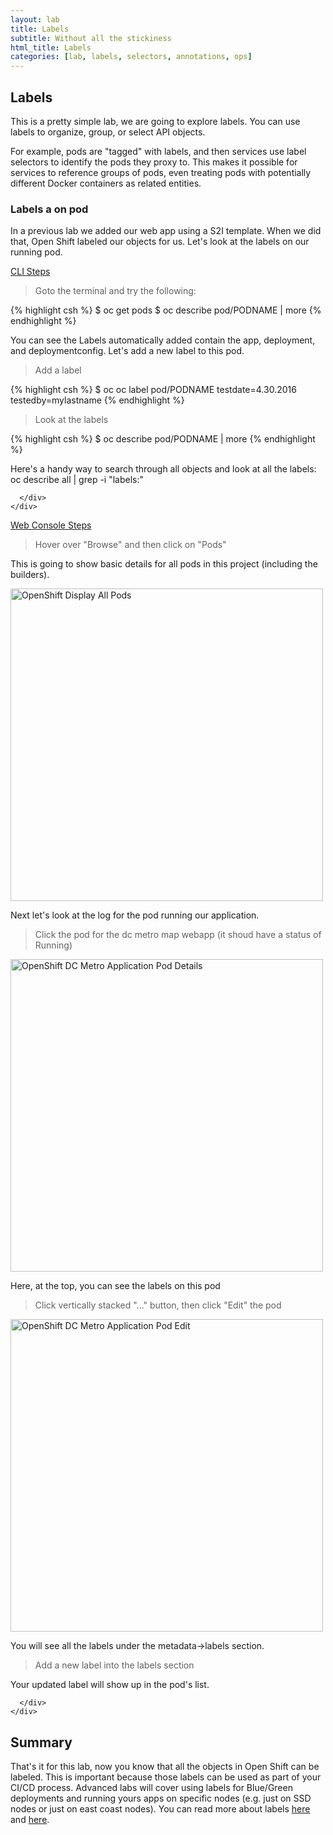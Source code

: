 ```yaml
---
layout: lab
title: Labels
subtitle: Without all the stickiness
html_title: Labels
categories: [lab, labels, selectors, annotations, ops]
---
```


## Labels
This is a pretty simple lab, we are going to explore labels.  You can use labels to organize, group, or select API objects.

For example, pods are "tagged" with labels, and then services use label selectors to identify the pods they proxy to. This makes it possible for services to reference groups of pods, even treating pods with potentially different Docker containers as related entities.

### Labels a on pod
In a previous lab we added our web app using a S2I template.  When we did that, Open Shift labeled our objects for us.  Let's look at the labels on our running pod.

<div class="panel-group" id="accordion" role="tablist" aria-multiselectable="true">
  <div class="panel panel-default">
    <div class="panel-heading" role="tab" id="headingOne">
      <div class="panel-title">
        <a role="button" data-toggle="collapse" data-parent="#accordion" href="#collapseOne" aria-expanded="true" aria-controls="collapseOne">
          CLI Steps
        </a>
      </div>
    </div>
    <div id="collapseOne" class="panel-collapse collapse" role="tabpanel" aria-labelledby="headingOne">
      <div class="panel-body">

<blockquote>
<i class="fa fa-terminal"></i> Goto the terminal and try the following:
</blockquote>
{% highlight csh %}
$ oc get pods
$ oc describe pod/PODNAME | more
{% endhighlight %}

You can see the Labels automatically added contain the app, deployment, and deploymentconfig.  Let's add a new label to this pod.

<blockquote>
<i class="fa fa-terminal"></i> Add a label
</blockquote>
{% highlight csh %}
$ oc oc label pod/PODNAME testdate=4.30.2016 testedby=mylastname
{% endhighlight %}

<blockquote>
<i class="fa fa-terminal"></i> Look at the labels
</blockquote>
{% highlight csh %}
$ oc describe pod/PODNAME | more
{% endhighlight %}


<i class="fa fa-info-circle"></i> Here's a handy way to search through all objects and look at all the labels:<br/>
<i class="fa fa-terminal"></i> oc describe all | grep -i "labels:"

      </div>
    </div>
  </div>
  <div class="panel panel-default">
    <div class="panel-heading" role="tab" id="headingTwo">
      <div class="panel-title">
        <a class="collapsed" role="button" data-toggle="collapse" data-parent="#accordion" href="#collapseTwo" aria-expanded="false" aria-controls="collapseTwo">
          Web Console Steps
        </a>
      </div>
    </div>
    <div id="collapseTwo" class="panel-collapse collapse" role="tabpanel" aria-labelledby="headingTwo">
      <div class="panel-body">

<blockquote>
Hover over "Browse" and then click on "Pods"
</blockquote>
This is going to show basic details for all pods in this project (including the builders).
<p><img alt="OpenShift Display All Pods" src="{{ site.baseurl }}/images/ose-lab-devman-allpods.png" width="500"/></p>
Next let's look at the log for the pod running our application.

<blockquote>
Click the pod for the dc metro map webapp (it shoud have a status of Running)
</blockquote>
<p><img alt="OpenShift DC Metro Application Pod Details" src="{{ site.baseurl }}/images/ose-lab-labels-poddetails.png" width="500"/></p>
Here, at the top, you can see the labels on this pod

<blockquote>
Click vertically stacked "..." button, then click "Edit" the pod
</blockquote>
<p><img alt="OpenShift DC Metro Application Pod Edit" src="{{ site.baseurl }}/images/ose-lab-labels-podedit.png" width="500"/></p>
You will see all the labels under the metadata->labels section.

<blockquote>
Add a new label into the labels section
</blockquote>
Your updated label will show up in the pod's list.

      </div>
    </div>
  </div>
</div>

## Summary
That's it for this lab, now you know that all the objects in Open Shift can be labeled.  This is important because those labels can be used as part of your CI/CD process.  Advanced labs will cover using labels for Blue/Green deployments and running yours apps on specific nodes (e.g. just on SSD nodes or just on east coast nodes).  You can read more about labels [here][1] and [here][2].


[1]: https://docs.openshift.com/enterprise/latest/architecture/core_concepts/pods_and_services.html#labels
[2]: http://kubernetes.io/docs/user-guide/labels/
